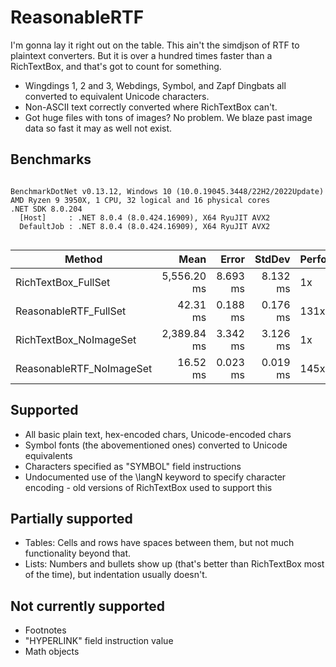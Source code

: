 # ReasonableRTF

I'm gonna lay it right out on the table. This ain't the simdjson of RTF to plaintext converters. But it is over a hundred times faster than a RichTextBox, and that's got to count for something.

- Wingdings 1, 2 and 3, Webdings, Symbol, and Zapf Dingbats all converted to equivalent Unicode characters.  
- Non-ASCII text correctly converted where RichTextBox can't.  
- Got huge files with tons of images? No problem. We blaze past image data so fast it may as well not exist.  

## Benchmarks

```

BenchmarkDotNet v0.13.12, Windows 10 (10.0.19045.3448/22H2/2022Update)
AMD Ryzen 9 3950X, 1 CPU, 32 logical and 16 physical cores
.NET SDK 8.0.204
  [Host]     : .NET 8.0.4 (8.0.424.16909), X64 RyuJIT AVX2
  DefaultJob : .NET 8.0.4 (8.0.424.16909), X64 RyuJIT AVX2


```
| Method                   | Mean        | Error    | StdDev   | Performance |
|------------------------- |------------:|---------:|---------:|-------------|
| RichTextBox_FullSet      | 5,556.20 ms | 8.693 ms | 8.132 ms | 1x          |
| ReasonableRTF_FullSet    |    42.31 ms | 0.188 ms | 0.176 ms | 131x        |
| RichTextBox_NoImageSet   | 2,389.84 ms | 3.342 ms | 3.126 ms | 1x          |
| ReasonableRTF_NoImageSet |    16.52 ms | 0.023 ms | 0.019 ms | 145x        |

## Supported

- All basic plain text, hex-encoded chars, Unicode-encoded chars
- Symbol fonts (the abovementioned ones) converted to Unicode equivalents
- Characters specified as "SYMBOL" field instructions
- Undocumented use of the \langN keyword to specify character encoding - old versions of RichTextBox used to support this

## Partially supported

- Tables: Cells and rows have spaces between them, but not much functionality beyond that.
- Lists: Numbers and bullets show up (that's better than RichTextBox most of the time), but indentation usually doesn't.

## Not currently supported

- Footnotes
- "HYPERLINK" field instruction value
- Math objects
